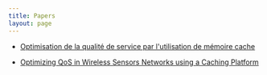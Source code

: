 ```yaml
---
title: Papers
layout: page
---
```


- [Optimisation de la qualité de service par l'utilisation de mémoire
  cache](//hal.archives-ouvertes.fr/hal-00816440)

- [Optimizing QoS in Wireless Sensors Networks using a Caching
  Platform](//hal.archives-ouvertes.fr/hal-00796386)
